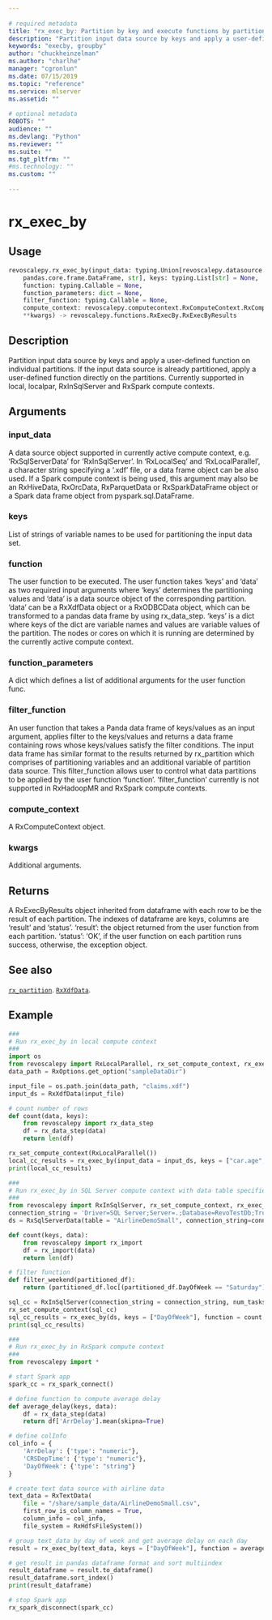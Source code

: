 ```yaml
--- 
 
# required metadata 
title: "rx_exec_by: Partition by key and execute functions by partition (revoscalepy)" 
description: "Partition input data source by keys and apply a user-defined function on individual partitions. If the input data source is already partitioned, apply a user-defined function directly on the partitions. Currently supported in local, localpar, RxInSqlServer and RxSpark compute contexts." 
keywords: "execby, groupby" 
author: "chuckheinzelman"
ms.author: "charlhe" 
manager: "cgronlun" 
ms.date: 07/15/2019
ms.topic: "reference" 
ms.service: mlserver
ms.assetid: "" 
 
# optional metadata 
ROBOTS: "" 
audience: "" 
ms.devlang: "Python" 
ms.reviewer: "" 
ms.suite: "" 
ms.tgt_pltfrm: "" 
#ms.technology: "" 
ms.custom: "" 
 
---
```


# rx_exec_by


 


## Usage



```python
revoscalepy.rx_exec_by(input_data: typing.Union[revoscalepy.datasource.RxDataSource.RxDataSource,
    pandas.core.frame.DataFrame, str], keys: typing.List[str] = None,
    function: typing.Callable = None,
    function_parameters: dict = None,
    filter_function: typing.Callable = None,
    compute_context: revoscalepy.computecontext.RxComputeContext.RxComputeContext = None,
    **kwargs) -> revoscalepy.functions.RxExecBy.RxExecByResults
```





## Description

Partition input data source by keys and apply a user-defined function on
individual partitions. If the input data source is already partitioned, apply a
user-defined function directly on the partitions. Currently supported in local,
localpar, RxInSqlServer and RxSpark compute contexts.


## Arguments


### input_data

A data source object supported in currently active compute context,
e.g. ‘RxSqlServerData’ for ‘RxInSqlServer’. In ‘RxLocalSeq’
and ‘RxLocalParallel’, a character string specifying a ‘.xdf’ file, or a data frame object
can be also used.
If a Spark compute context is being used, this argument may also be an RxHiveData,
RxOrcData, RxParquetData or RxSparkDataFrame object or a Spark data frame object from pyspark.sql.DataFrame.


### keys

List of strings of variable names to be used for partitioning
the input data set.


### function

The user function to be executed. The user function takes ‘keys’
and ‘data’ as two required input arguments where ‘keys’ determines the partitioning
values and ‘data’ is a data source object of the corresponding partition.
‘data’ can be a RxXdfData object or a RxODBCData object, which can be transformed
to a pandas data frame by using rx_data_step. ‘keys’ is a dict where keys of the dict
are variable names and values are variable values of the partition.
The nodes or cores on which it is running are determined by the currently active compute context.


### function_parameters

A dict which defines a list of additional arguments for
the user function func.


### filter_function

An user function that takes a Panda data frame of keys/values as
an input argument, applies filter to the keys/values and returns a data frame
containing rows whose keys/values satisfy the filter conditions. The input data frame
has similar format to the results returned by rx_partition which comprises of partitioning
variables and an additional variable of partition data source. This filter_function
allows user to control what data partitions to be applied by the user function ‘function’.
‘filter_function’ currently is not supported in RxHadoopMR and RxSpark compute contexts.


### compute_context

A RxComputeContext object.


### kwargs

Additional arguments.


## Returns

A RxExecByResults object inherited from dataframe with each row to be the result of each partition.
The indexes of dataframe are keys, columns are ‘result’ and ‘status’.
‘result’: the object returned from the user function from each partition.
‘status’: ‘OK’, if the user function on each partition runs success, otherwise, the exception object.


## See also

[`rx_partition`](rx-partition.md).
[`RxXdfData`](RxXdfData.md).


## Example



```python
###
# Run rx_exec_by in local compute context
###
import os
from revoscalepy import RxLocalParallel, rx_set_compute_context, rx_exec_by, RxOptions, RxXdfData
data_path = RxOptions.get_option("sampleDataDir")

input_file = os.path.join(data_path, "claims.xdf")
input_ds = RxXdfData(input_file)

# count number of rows
def count(data, keys):
    from revoscalepy import rx_data_step
    df = rx_data_step(data)
    return len(df)

rx_set_compute_context(RxLocalParallel())
local_cc_results = rx_exec_by(input_data = input_ds, keys = ["car.age", "type"], function = count)
print(local_cc_results)

###
# Run rx_exec_by in SQL Server compute context with data table specified
###
from revoscalepy import RxInSqlServer, rx_set_compute_context, rx_exec_by, RxOptions, RxSqlServerData
connection_string = 'Driver=SQL Server;Server=.;Database=RevoTestDb;Trusted_Connection=True;'
ds = RxSqlServerData(table = "AirlineDemoSmall", connection_string=connection_string)

def count(keys, data):
    from revoscalepy import rx_import
    df = rx_import(data)
    return len(df)

# filter function
def filter_weekend(partitioned_df):
    return (partitioned_df.loc[(partitioned_df.DayOfWeek == "Saturday") | (partitioned_df.DayOfWeek == "Sunday")])

sql_cc = RxInSqlServer(connection_string = connection_string, num_tasks = 4)
rx_set_compute_context(sql_cc)
sql_cc_results = rx_exec_by(ds, keys = ["DayOfWeek"], function = count, filter_function = filter_weekend)
print(sql_cc_results)

###
# Run rx_exec_by in RxSpark compute context
###
from revoscalepy import *

# start Spark app
spark_cc = rx_spark_connect()

# define function to compute average delay
def average_delay(keys, data):
    df = rx_data_step(data)
    return df['ArrDelay'].mean(skipna=True)

# define colInfo
col_info = {
    'ArrDelay': {'type': "numeric"},
    'CRSDepTime': {'type': "numeric"},
    'DayOfWeek': {'type': "string"}
}

# create text data source with airline data
text_data = RxTextData(
    file = "/share/sample_data/AirlineDemoSmall.csv",
    first_row_is_column_names = True,
    column_info = col_info,
    file_system = RxHdfsFileSystem())

# group text_data by day of week and get average delay on each day
result = rx_exec_by(text_data, keys = ["DayOfWeek"], function = average_delay)

# get result in pandas dataframe format and sort multiindex
result_dataframe = result.to_dataframe()
result_dataframe.sort_index()
print(result_dataframe)

# stop Spark app
rx_spark_disconnect(spark_cc)
```


